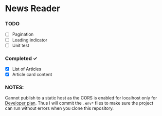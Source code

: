 # News Reader


### TODO

- [ ] Pagination
- [ ] Loading indicator
- [ ] Unit test

### Completed ✓

- [x] List of Articles
- [x] Article card content

### NOTES:
Cannot publish to a static host as the CORS is enabled for localhost only for [Developer plan](https://newsapi.org/pricing). Thus I will commit the `.env*` files to make sure the project can run without errors when you clone this repository.